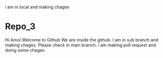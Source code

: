 i am in local and making chages

# Repo_3
Hi Amol Welcome to Github
We are inside the github.
I am in sub branch and making chages.
Please check in main branch.
i am making pull request and doing some chages
